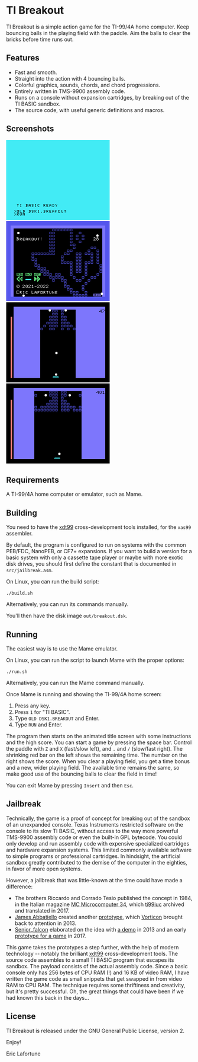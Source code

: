 # TI Breakout

TI Breakout is a simple action game for the TI-99/4A home computer. Keep
bouncing balls in the playing field with the paddle. Aim the balls to clear
the bricks before time runs out.

## Features

* Fast and smooth.
* Straight into the action with 4 bouncing balls.
* Colorful graphics, sounds, chords, and chord progressions.
* Entirely written in TMS-9900 assembly code.
* Runs on a console without expansion cartridges, by breaking out of the
  TI BASIC sandbox.
* The source code, with useful generic definitions and macros.

## Screenshots

![Run](screenshots/run.png)
![Title screen](screenshots/titlescreen.png)
![Play 1](screenshots/play1.png)
![Play 2](screenshots/play2.png)

## Requirements

A TI-99/4A home computer or emulator, such as Mame.

## Building

You need to have the [xdt99](https://github.com/endlos99/xdt99)
cross-development tools installed, for the `xas99` assembler.

By default, the program is configured to run on systems with the common
PEB/FDC, NanoPEB, or CF7+ expansions. If you want to build a version for a
basic system with only a cassette tape player or maybe with more exotic disk
drives, you should first define the constant that is documented in
`src/jailbreak.asm`.

On Linux, you can run the build script:

    ./build.sh

Alternatively, you can run its commands manually.

You'll then have the disk image `out/breakout.dsk`.

## Running

The easiest way is to use the Mame emulator.

On Linux, you can run the script to launch Mame with the proper options:

    ./run.sh

Alternatively, you can run the Mame command manually.

Once Mame is running and showing the TI-99/4A home screen:

1. Press any key.
2. Press `1` for "TI BASIC".
3. Type `OLD DSK1.BREAKOUT` and Enter.
4. Type `RUN` and Enter.

The program then starts on the animated title screen with some instructions
and the high score. You can start a game by pressing the space bar. Control
the paddle with `Z` and `X` (fast/slow left), and `.` and `/` (slow/fast
right). The shrinking red bar on the left shows the remaining time. The number
on the right shows the score. When you clear a playing field, you get a time
bonus and a new, wider playing field. The available time remains the same, so
make good use of the bouncing balls to clear the field in time!

You can exit Mame by pressing `Insert` and then `Esc`.

## Jailbreak

Technically, the game is a proof of concept for breaking out of the sandbox of
an unexpanded console. Texas Instruments restricted software on the console to
its slow TI BASIC, without access to the way more powerful TMS-9900 assembly
code or even the built-in GPL bytecode. You could only develop and run
assembly code with expensive specialized cartridges and hardware expansion
systems. This limited commonly available software to simple programs or
professional cartridges. In hindsight, the artificial sandbox greatly
contributed to the demise of the computer in the eighties, in favor of more
open systems.

However, a jailbreak that was little-known at the time could have made a
difference:

* The brothers Riccardo and Corrado Tesio published the concept in 1984, in the
  Italian magazine [MC Microcomputer
  34](https://atariage.com/forums/topic/273248-ti-basic-sprite-games/?do=findComment&comment=3914996), which
  [ti99iuc](https://atariage.com/forums/profile/24673-ti99iuc/) archived and
  translated in 2017.
* [James Abbatiello](https://www.pagetable.com/?author=2) created another
  [prototype](https://atariage.com/forums/topic/162941-assembly-on-the-994a/?do=findComment&comment=2849894),
  which [Vorticon](https://atariage.com/forums/profile/25753-vorticon/)
  brought back to attention in 2013.
* [Senior_falcon](https://atariage.com/forums/profile/34177-senior_falcon/)
  elaborated on the idea with [a
  demo](https://atariage.com/forums/topic/218571-the-basic-sandbox-is-no-more/)
  in 2013 and an early [prototype for a
  game](https://atariage.com/forums/topic/273248-ti-basic-sprite-games/) in
  2017.

This game takes the prototypes a step further, with the help of modern
technology -- notably the brilliant [xdt99](https://github.com/endlos99/xdt99)
cross-development tools. The source code assembles to a small TI BASIC program
that escapes its sandbox. The payload consists of the actual assembly code.
Since a basic console only has 256 bytes of CPU RAM (!) and 16 KB of video
RAM, I have written the game code as small snippets that get swapped in from
video RAM to CPU RAM. The technique requires some thriftiness and creativity,
but it's pretty successful. Oh, the great things that could have been if we
had known this back in the days...

## License

TI Breakout is released under the GNU General Public License, version 2.

Enjoy!

Eric Lafortune

